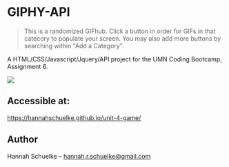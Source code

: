 # GIPHY-API

> This is a randomized GIFhub. Click a button in order for GIFs in that catecory to populate your screen. You may also add more buttons by searching within "Add a Category".  

A HTML/CSS/Javascript/Jquery/API project for the UMN Coding Bootcamp, Assignment 6. 

![](unit-4-game/assets/images/crystalCollector.png)

## Accessible at:

 https://hannahschuelke.github.io/unit-4-game/

## Author

Hannah Schuelke – hannah.r.schuelke@gmail.com